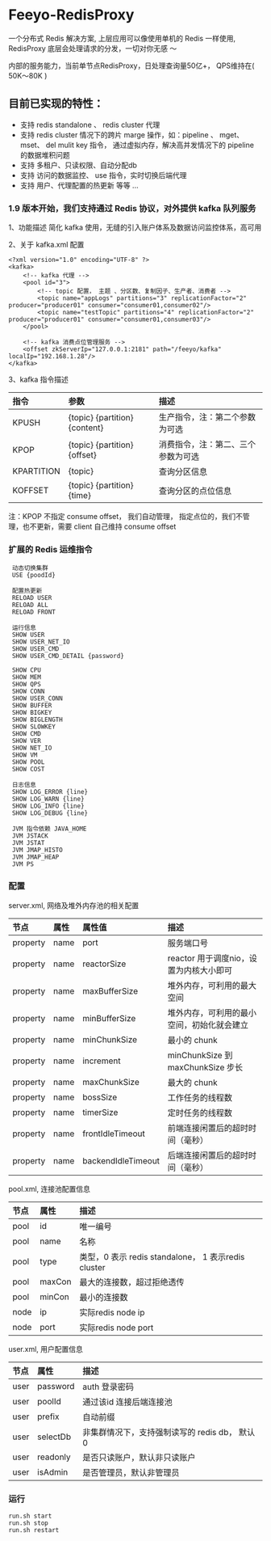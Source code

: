 # Feeyo-RedisProxy

一个分布式 Redis 解决方案, 上层应用可以像使用单机的 Redis 一样使用, RedisProxy 底层会处理请求的分发，一切对你无感 ～

内部的服务能力，当前单节点RedisProxy，日处理查询量50亿+， QPS维持在( 50K～80K )

## 目前已实现的特性：
*  支持 redis standalone 、 redis cluster 代理
*  支持 redis cluster 情况下的跨片 marge 操作，如：pipeline 、 mget、 mset、 del mulit key 指令， 通过虚拟内存，解决高并发情况下的 pipeline 的数据堆积问题
*  支持 多租户、只读权限、自动分配db 
*  支持 访问的数据监控、 use 指令，实时切换后端代理
*  支持 用户、代理配置的热更新 等等 ...


### 1.9 版本开始，我们支持通过 Redis 协议，对外提供 kafka 队列服务

1、功能描述
  简化 kafka 使用，无缝的引入账户体系及数据访问监控体系，高可用
  
2、关于 kafka.xml 配置

    <?xml version="1.0" encoding="UTF-8" ?>
	<kafka>
		<!-- kafka 代理 -->
		<pool id="3">
			<!-- topic 配置， 主题 、分区数、复制因子、生产者、消费者 -->
			<topic name="appLogs" partitions="3" replicationFactor="2" producer="producer01" consumer="consumer01,consumer02"/>
			<topic name="testTopic" partitions="4" replicationFactor="2" producer="producer01" consumer="consumer01,consumer03"/>
		</pool>
		
		<!-- kafka 消费点位管理服务 -->
		<offset zkServerIp="127.0.0.1:2181" path="/feeyo/kafka"  localIp="192.168.1.28"/>
	</kafka>


3、kafka 指令描述

| 指令        	| 参数      	 								| 描述 		  	 					  |  
| :------------ | :-------------------------------------   	| :-------------------------------    | 
| KPUSH   		| {topic} {partition} {content} 	    	| 生产指令，注：第二个参数为可选  		  	  |  
| KPOP   		| {topic} {partition} {offset}	    	 	| 消费指令，注：第二、三个参数为可选 	 	  | 
| KPARTITION    | {topic}	    	 						| 查询分区信息  	 					  | 
| KOFFSET   	| {topic} {partition} {time}	    	 	| 查询分区的点位信息  	 				  | 

注：KPOP 不指定 consume offset， 我们自动管理，  指定点位的，我们不管理，也不更新，需要 client 自己维持 consume offset


### 扩展的 Redis 运维指令
	
	 动态切换集群
	 USE {poodId}
	 
	 配置热更新
	 RELOAD USER
	 RELOAD ALL
	 RELOAD FRONT
	 
	 运行信息
	 SHOW USER
	 SHOW USER_NET_IO 
	 SHOW USER_CMD
	 SHOW USER_CMD_DETAIL {password}
	 
	 SHOW CPU
	 SHOW MEM
	 SHOW QPS
	 SHOW CONN
	 SHOW USER_CONN
	 SHOW BUFFER
	 SHOW BIGKEY
	 SHOW BIGLENGTH
	 SHOW SLOWKEY
	 SHOW CMD
	 SHOW VER
	 SHOW NET_IO
	 SHOW VM
	 SHOW POOL
	 SHOW COST
	 
	 日志信息
	 SHOW LOG_ERROR {line}
	 SHOW LOG_WARN {line}
	 SHOW LOG_INFO {line}
	 SHOW LOG_DEBUG {line}
	 
	 JVM 指令依赖 JAVA_HOME 
	 JVM JSTACK
	 JVM JSTAT
	 JVM JMAP_HISTO
	 JVM JMAP_HEAP
	 JVM PS

### 配置

server.xml, 网络及堆外内存池的相关配置
  
| 节点        | 属性      	 | 属性值 		  	 |  描述 						 		|
| :--------  | :----------   | :-------------    | :---------------------------  		|
| property   | name	    	 | port  		  	 |  服务端口号      				 		|
| property   | name	    	 | reactorSize    	 |  reactor 用于调度nio，设置为内核大小即可  	|
| property   | name	    	 | maxBufferSize  	 |  堆外内存，可利用的最大空间      			|
| property   | name	    	 | minBufferSize  	 |  堆外内存，可利用的最小空间，初始化就会建立   |
| property   | name	    	 | minChunkSize   	 |  最小的 chunk      					|
| property   | name	    	 | increment  	  	 |  minChunkSize 到 maxChunkSize 步长		|
| property   | name	    	 | maxChunkSize	     |  最大的 chunk       					|
| property   | name	    	 | bossSize  	  	 |  工作任务的线程数      					|
| property   | name	    	 | timerSize  	  	 |  定时任务的线程数      			    	|
| property   | name	    	 | frontIdleTimeout	 |  前端连接闲置后的超时时间（毫秒）	      	|
| property   | name	    	 | backendIdleTimeout|  后端连接闲置后的超时时间（毫秒）  			|
	

pool.xml, 连接池配置信息
	
| 节点        | 属性    	|  描述 |
| :--------  | :-----   | :-------------------------------------------------------- |
| pool       | id      	|   唯一编号    												|
| pool       | name     |   名称    													|
| pool       | type    	|   类型，0 表示 redis standalone， 1 表示redis cluster    		|
| pool       | maxCon   |   最大的连接数，超过拒绝透传    								|
| pool       | minCon   |   最小的连接数   										 	|
| node       | ip      	|   实际redis node ip   										|
| node       | port     |   实际redis node port    									|
  
user.xml, 用户配置信息

| 节点        | 属性    	|  描述 |
| :--------  | :-----   | :-------------------------------------------- |
| user       | password |   auth 登录密码    								|
| user       | poolId   |   通过该id 连接后端连接池    						|
| user       | prefix  	|   自动前缀  									|
| user       | selectDb |   非集群情况下，支持强制读写的 redis db， 默认0    	|
| user       | readonly |   是否只读账户，默认非只读账户   					|
| user       | isAdmin  |   是否管理员，默认非管理员   						|
  
### 运行
	run.sh start
	run.sh stop
	run.sh restart
	
	